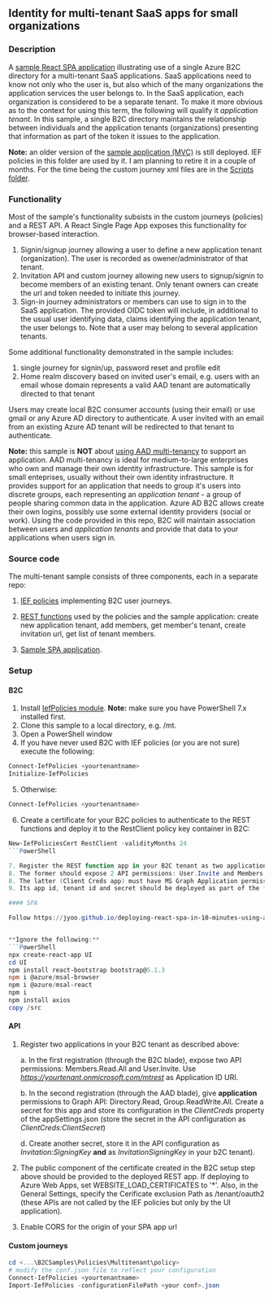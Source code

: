 ## Identity for multi-tenant SaaS apps for small organizations

### Description
A [sample React SPA application](https://aka.ms/mtb2c) illustrating use of a single Azure B2C directory for a multi-tenant SaaS applications. SaaS applications need to know not only who the user is, but also which of the many organizations the application services the user belongs to. In the SaaS application, each organization is considered to be a separate tenant. To make it more obvious as to the context for using this term, the following will qualify it *application tenant*. In this sample, a single B2C directory maintains the relationship between individuals and the application tenants (organizations) presenting that information as part of the token it issues to the application.

**Note:** an older version of the [sample application (MVC)](https://b2cmultitenant.azurewebsites.net) is still deployed. IEF policies in this folder are used by it. I am planning to retire it in a couple of months. For the time being the custom journey xml files are in the [Scripts folder](https://github.com/mrochon/b2csamples/tree/master/Scripts/MultiTenant).

### Functionality

Most of the sample's functionality subsists in the custom journeys (policies) and a REST API. A React Single Page App exposes this functionality for browser-based interaction.

1. Signin/signup journey allowing a user to define a new application tenant (organization). The user is recorded as owener/administrator of that tenant.
2. Invitation API and custom journey allowing new users to signup/signin to become members of an existing tenant. Only tenant owners can create the url and token needed to initiate this journey.
2. Sign-in journey administrators or members can use to sign in to the SaaS application. The provided OIDC token will include, in additional to the usual user identifying data, claims identifying the application tenant, the user belongs to. Note that a user may belong to several application tenants.

Some additional functionality demonstrated in the sample includes:
1. single journey for signin/up, password reset and profile edit
2. Home realm discovery based on invited user's email, e.g. users with an email whose domain represents a valid AAD tenant are automatically directed to that tenant

Users may create local B2C consumer accounts (using their email) or use gmail or any Azure AD directory to authenticate. A user invited with an email from an existing Azure AD tenant will be redirected to that tenant to authenticate.

**Note:** this sample is **NOT** about [using AAD multi-tenancy](https://docs.microsoft.com/en-us/azure/dotnet-develop-multitenant-applications) to support an application. AAD multi-tenancy is ideal for medium-to-large enterprises who own and manage their own identity infrastructure. This sample is for small enteprises, usually without their own identity infrastructure. It provides support for an application that needs to group it's users into discrete groups, each representing an *application tenant* - a group of people sharing common data in the application. Azure AD B2C allows create their own logins, possibly use some external identity providers (social or work). Using the code provided in this repo, B2C will maintain association between users and *application tenants* and provide that data to your applications when users sign in.

### Source code

The multi-tenant sample consists of three components, each in a separate repo:

1. [IEF policies](https://github.com/mrochon/b2csamples/tree/master/Policies/MultiTenant/policy) implementing B2C user journeys.

2. [REST functions](https://github.com/mrochon/b2csamples/tree/master/Policies/MultiTenant/source/API) used by the policies and the sample application: create new application tenant, add members, get member's tenant, create invitation url, get list of tenant members.

3. [Sample SPA application](https://github.com/mrochon/b2csamples/tree/master/Policies/MultiTenant/source/UI).

### Setup

#### B2C

1. Install [IefPolicies module](https://www.powershellgallery.com/packages/IefPolicies/). **Note:** make sure you have PowerShell 7.x installed first.
2. Clone this sample to a local directory, e.g. /mt. 
3. Open a PowerShell window
4. If you have never used B2C with IEF policies (or you are not sure) execute the following:

```PowerShell
Connect-IefPolicies <yourtenantname>
Initialize-IefPolicies  
```

5. Otherwise:

```PowerShell
Connect-IefPolicies <yourtenantname>
```

6. Create a certificate for your B2C policies to authenticate to the REST functions and deploy it to the RestClient policy key container in B2C:

```PowerShell
New-IefPoliciesCert RestClient -validityMonths 24
```PowerShell

7. Register the REST function app in your B2C tenant as two application: a regular B2C API and an AAD client credentials app
8. The former should expose 2 API permissions: User.Invite and Members.Read.All. Its configuration (id, etc.) should be stored in the *B2C* property of the appSettings.json
8. The latter (Client Creds app) must have MS Graph Application permissions: Directory.Read.All and Group.Readwrite.All.
9. Its app id, tenant id and secret should be deployed as part of the *ClientCreds* property of the REST function appSettings.json 

#### SPA

Follow https://jyoo.github.io/deploying-react-spa-in-10-minutes-using-azure


**Ignore the following:**
```PowerShell
npx create-react-app UI
cd UI
npm install react-bootstrap bootstrap@5.1.3
npm i @azure/msal-browser
npm i @azure/msal-react
npm i 
npm install axios
copy /src
```

#### API
1. Register two applications in your B2C tenant as described above:

    a. In the first registration (through the B2C blade), expose two API permissions: Members.Read.All and User.Invite. Use *https://yourtenant.onmicrosoft.com/mtrest* as Application ID URI.

    b. In the second registration (through the AAD blade), give **application** permissions to Graph API: Directory.Read, Group.ReadWrite.All. Create a secret for this app and store its configuration in the *ClientCreds* property of the appSettings.json (store the secret in the API configuration as *ClientCreds:ClientSecret*)

    d. Create another secret, store it in the API configuration as *Invitation:SigningKey* **and** as *InvitationSigningKey* in your b2C tenant). 

2. The public component of the certificate created in the B2C setup step above should be provided to the deployed REST app. If deploying to Azure Web Apps, set WEBSITE_LOAD_CERTIFICATES to '*'. Also, in the General Settings, specify the Cerificate exclusion Path as /tenant/oauth2 (these APIs are not called by the IEF policies but only by the UI application). 

6. Enable CORS for the origin of your SPA app url

#### Custom journeys
```PowerShell
cd <...\B2CSamples\Policies\Multitenant\policy>
# modify the conf.json file to reflect your configuration
Connect-IefPolicies <yourtenantname>
Import-IefPolicies -configurationFilePath <your conf>.json
```


